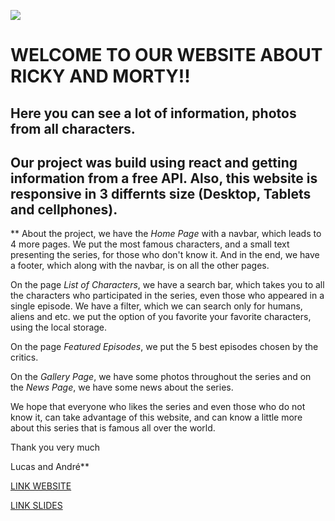 ![](./images/featured-5.png)


# WELCOME TO OUR WEBSITE ABOUT RICKY AND MORTY!!

## Here you can see a lot of information, photos from all characters.

## Our project was build using react and getting information from a free API. Also, this website is responsive in 3 differnts size (Desktop, Tablets and cellphones).

** About the project, we have the _Home Page_ with a navbar, which leads to 4 more pages. We put the most famous characters, and a small text presenting the series, for those who don't know it. And in the end, we have a footer, which along with the navbar, is on all the other pages.

On the page _List of Characters_, we have a search bar, which takes you to all the characters who participated in the series, even those who appeared in a single episode. We have a filter, which we can search only for humans, aliens and etc. we put the option of you favorite your favorite characters, using the local storage.

On the page _Featured Episodes_, we put the 5 best episodes chosen by the critics.

On the _Gallery Page_, we have some photos throughout the series and on the _News Page_, we have some news about the series.

We hope that everyone who likes the series and even those who do not know it, can take advantage of this website, and can know a little more about this series that is famous all over the world.

Thank you very much

Lucas and André**


[LINK WEBSITE](https://ultimateguiderickandmorty.netlify.app/)

[LINK SLIDES](https://docs.google.com/presentation/d/1Xu5g1XzN7__UMB5Duzj4pgMTnVS_FeeMoKDTNWM0Rok/edit?usp=sharing)

